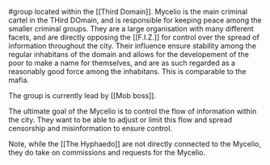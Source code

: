 #group 
located within the [[Third Domain]]. 
Mycelio is the main criminal cartel in the THird DOmain, and is responsible for keeping peace among the smaller criminal groups. They are a large organisation with many different facets, and are directly opposing the [[F.I.Z.]] for control over the spread of information throughout the city. Their influence ensure stability among the regular inhabitans of the domain and allows for the developement of the poor to make a name for themselves, and are as such regarded as a reasonably good force among the inhabitans. This is comparable to the mafia.

The group is currently lead by [[Mob boss]]. 

The ultimate goal of the Mycelio is to control the flow of information within the city. They want to be able to adjust or limit this flow and spread censorship and misinformation to ensure control.

Note,  while the [[The Hyphaedo]]  are not directly connected to the Mycelio, they do take on commissions and requests for the Mycelio.